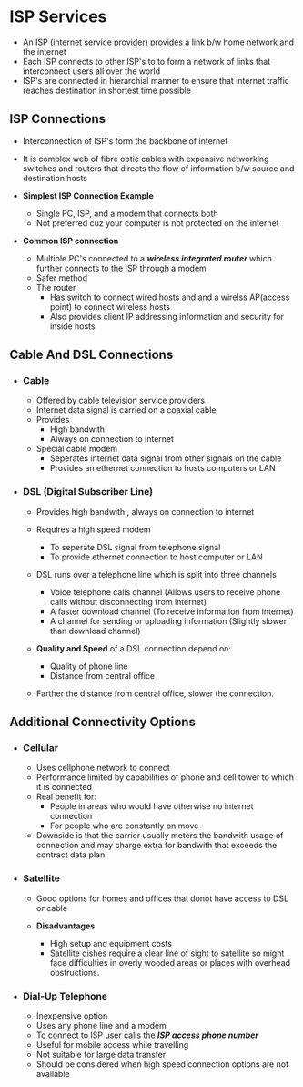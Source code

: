 # ISP Services

- An ISP (internet service provider) provides a link b/w home network and the internet
- Each ISP connects to other ISP's to to form a network of links that interconnect users all over the world
- ISP's are connected in hierarchial manner to ensure that internet traffic reaches destination in shortest time possible

## ISP Connections

- Interconnection of ISP's form the backbone of internet
- It is complex web of fibre optic cables with expensive networking switches and routers that directs the flow of information b/w source and destination hosts

- **Simplest ISP Connection Example**
    - Single PC, ISP, and a modem that connects both
    - Not preferred cuz your computer is not protected on the internet

- **Common ISP connection**
    - Multiple PC's connected to a ***wireless integrated router*** which further connects to the ISP through a modem
    - Safer method
    - The router
        - Has switch to connect wired hosts and and a wirelss AP(access point) to connect wireless hosts
        - Also provides client IP addressing information and security for inside hosts
    
## Cable And DSL Connections

- ### Cable
    - Offered by cable television service providers
    - Internet data signal is carried on a coaxial cable
    - Provides 
        - High bandwith
        - Always on connection to internet
    - Special cable modem
        - Seperates internet data signal from other signals on the cable
        - Provides an ethernet connection to hosts computers or LAN

- ### DSL (Digital Subscriber Line)
    - Provides high bandwith , always on connection to internet
    - Requires a high speed modem
        - To seperate DSL signal from telephone signal
        - To provide ethernet connection to host computer or LAN
    - DSL runs over a telephone line which is split into three channels
        - Voice telephone calls channel (Allows users to receive phone calls without disconnecting from internet)
        - A faster download channel (To receive information from internet)
        - A channel for sending or uploading information (Slightly slower than download channel)

    - **Quality and Speed** of a DSL connection depend on:
        - Quality of phone line
        - Distance from central office
        
    - Farther the distance from central office, slower the connection.

## Additional Connectivity Options

- ### Cellular 
    - Uses cellphone network to connect
    - Performance limited by capabilities of phone and cell tower to which it is connected
    - Real benefit for:
        - People in areas who would have otherwise no internet connection  
        - For people who are constantly on move
    - Downside is that the carrier usually meters the bandwith usage of connection and may charge extra for bandwith that exceeds the contract data plan

- ### Satellite
    - Good options for homes and offices that donot have access to DSL or cable 

    - **Disadvantages**
        - High setup and equipment costs
        - Satellite dishes require a clear line of sight to satellite so might face difficulties in overly wooded areas or places with overhead obstructions.  

- ### Dial-Up Telephone
    - Inexpensive option
    - Uses any phone line and a modem
    - To connect to ISP user calls the ***ISP access phone number***
    - Useful for mobile access while travelling 
    - Not suitable for large data transfer
    - Should be considered when high speed connection options are not available


    